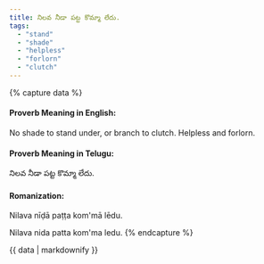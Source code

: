 ```yaml
---
title: నిలవ నీడా పట్ట కొమ్మా లేదు.
tags:
  - "stand"
  - "shade"
  - "helpless"
  - "forlorn"
  - "clutch"
---
```


{% capture data %}
#### Proverb Meaning in English:
No shade to stand under, or branch to clutch.
Helpless and forlorn.

#### Proverb Meaning in Telugu:
నిలవ నీడా పట్ట కొమ్మా లేదు.

#### Romanization:
Nilava nīḍā paṭṭa kom'mā lēdu.

Nilava nida patta kom'ma ledu.
{% endcapture %}

{{ data | markdownify }}

